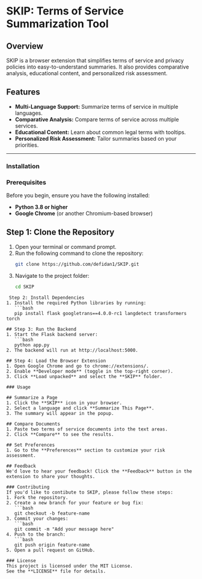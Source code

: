 # SKIP: Terms of Service Summarization Tool

## Overview
SKIP is a browser extension that simplifies terms of service and privacy policies into easy-to-understand summaries. It also provides comparative analysis, educational content, and personalized risk assessment.

## Features
- **Multi-Language Support:** Summarize terms of service in multiple languages.
- **Comparative Analysis:** Compare terms of service across multiple services.
- **Educational Content:** Learn about common legal terms with tooltips.
- **Personalized Risk Assessment:** Tailor summaries based on your priorities.

---

### Installation

### Prerequisites
Before you begin, ensure you have the following installed:
- **Python 3.8 or higher**
- **Google Chrome** (or another Chromium-based browser)

## Step 1: Clone the Repository
1. Open your terminal or command prompt.
2. Run the following command to clone the repository:
   ```bash
   git clone https://github.com/defidan1/SKIP.git
3. Navigate to the project folder:
   ```bash
   cd SKIP
```
 Step 2: Install Dependencies
1. Install the required Python libraries by running:
   ```bash
   pip install flask googletrans==4.0.0-rc1 langdetect transformers torch
   
## Step 3: Run the Backend
1. Start the Flask backend server:
   ```bash
   python app.py
2. The backend will run at http://localhost:5000.

## Step 4: Load the Browser Extension
1. Open Google Chrome and go to chrome://extensions/.
2. Enable **Developer mode** (toggle in the top-right corner).
3. Click **Load unpacked** and select the **SKIP** folder.

### Usage

## Summarize a Page
1. Click the **SKIP** icon in your browser.
2. Select a language and click **Summarize This Page**.
3. The summary will appear in the popup.

## Compare Documents
1. Paste two terms of service documents into the text areas.
2. Click **Compare** to see the results.

## Set Preferences
1. Go to the **Preferences** section to customize your risk assessment.

## Feedback
We'd love to hear your feedback! Click the **Feedback** button in the extension to share your thoughts.

### Contributing
If you'd like to contibute to SKIP, please follow these steps:
1. Fork the repository.
2. Create a new branch for your feature or bug fix:
   ```bash
   git checkout -b feature-name
3. Commit your changes:
   ```bash
   git commit -m "Add your message here"
4. Push to the branch:
   ```bash
   git push origin feature-name
5. Open a pull request on GitHub.

### License
This project is licensed under the MIT License.
See the **LICENSE** file for details.

